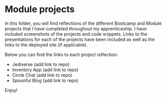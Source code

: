 # Module projects 

In this folder, you will find reflections of the different Bootcamp and Module projects that I have completed throughout my apprenticeship. I have included screenshots of the projects and code snippets. Links to the presentations for each of the projects have been included as well as the links to the deployed site (if applicable).

Below you can find the links to each project reflection:

- Jediverse (add link to repo)
- Inventory App (add link to repo)
- Circle Chat (add link to repo)
- Spoonful Blog (add link to repo)

Enjoy! 

 

<!-- Give overview of each project, what technologies were used, and talk about all demonstrated compentencies

#### show as many screenshots as you can and make it pop! 

### add links to presentations as well -->